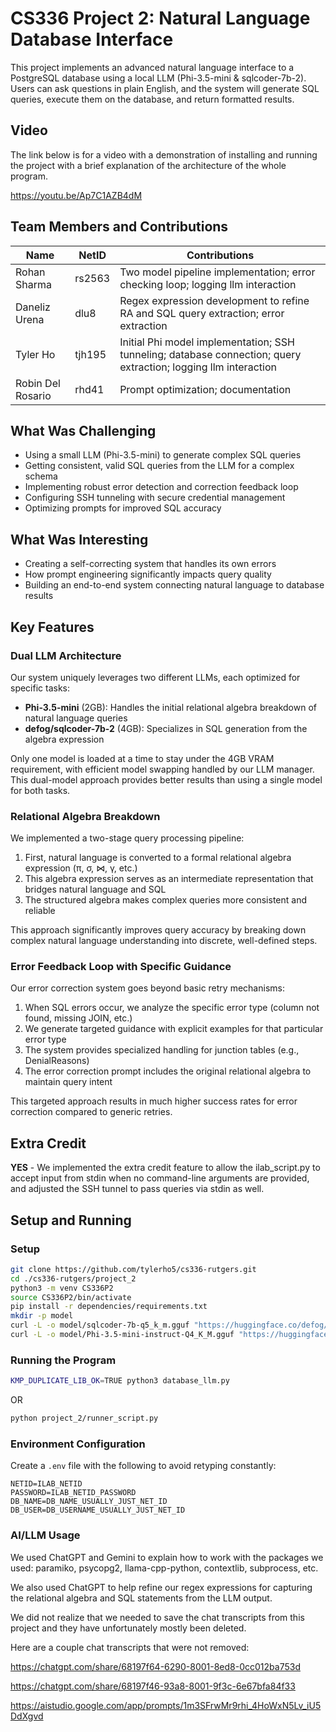 # CS336 Project 2: Natural Language Database Interface

This project implements an advanced natural language interface to a PostgreSQL database using a local LLM (Phi-3.5-mini & sqlcoder-7b-2). Users can ask questions in plain English, and the system will generate SQL queries, execute them on the database, and return formatted results.

## Video

The link below is for a video with a demonstration of installing and running the project with a brief explanation of the architecture of the whole program.

https://youtu.be/Ap7C1AZB4dM


## Team Members and Contributions
| Name | NetID | Contributions |
|------|-------|---------------|
| Rohan Sharma | rs2563 | Two model pipeline implementation; error checking loop; logging llm interaction |
| Daneliz Urena | dlu8 | Regex expression development to refine RA and SQL query extraction; error extraction |
| Tyler Ho | tjh195 | Initial Phi model implementation; SSH tunneling; database connection; query extraction; logging llm interaction |
| Robin Del Rosario | rhd41 | Prompt optimization; documentation |

## What Was Challenging
* Using a small LLM (Phi-3.5-mini) to generate complex SQL queries
* Getting consistent, valid SQL queries from the LLM for a complex schema
* Implementing robust error detection and correction feedback loop
* Configuring SSH tunneling with secure credential management
* Optimizing prompts for improved SQL accuracy

## What Was Interesting

* Creating a self-correcting system that handles its own errors
* How prompt engineering significantly impacts query quality
* Building an end-to-end system connecting natural language to database results

## Key Features

### Dual LLM Architecture
Our system uniquely leverages two different LLMs, each optimized for specific tasks:
- **Phi-3.5-mini** (2GB): Handles the initial relational algebra breakdown of natural language queries
- **defog/sqlcoder-7b-2** (4GB): Specializes in SQL generation from the algebra expression

Only one model is loaded at a time to stay under the 4GB VRAM requirement, with efficient model swapping handled by our LLM manager. This dual-model approach provides better results than using a single model for both tasks.

### Relational Algebra Breakdown
We implemented a two-stage query processing pipeline:
1. First, natural language is converted to a formal relational algebra expression (π, σ, ⋈, γ, etc.)
2. This algebra expression serves as an intermediate representation that bridges natural language and SQL
3. The structured algebra makes complex queries more consistent and reliable

This approach significantly improves query accuracy by breaking down complex natural language understanding into discrete, well-defined steps.

### Error Feedback Loop with Specific Guidance
Our error correction system goes beyond basic retry mechanisms:
1. When SQL errors occur, we analyze the specific error type (column not found, missing JOIN, etc.)
2. We generate targeted guidance with explicit examples for that particular error type
3. The system provides specialized handling for junction tables (e.g., DenialReasons)
4. The error correction prompt includes the original relational algebra to maintain query intent

This targeted approach results in much higher success rates for error correction compared to generic retries.

## Extra Credit
**YES** - We implemented the extra credit feature to allow the ilab_script.py to accept input from stdin when no command-line arguments are provided, and adjusted the SSH tunnel to pass queries via stdin as well.

## Setup and Running

### Setup
```bash
git clone https://github.com/tylerho5/cs336-rutgers.git
cd ./cs336-rutgers/project_2
python3 -m venv CS336P2
source CS336P2/bin/activate
pip install -r dependencies/requirements.txt
mkdir -p model
curl -L -o model/sqlcoder-7b-q5_k_m.gguf "https://huggingface.co/defog/sqlcoder-7b-2/resolve/main/sqlcoder-7b-q5_k_m.gguf?download=true"
curl -L -o model/Phi-3.5-mini-instruct-Q4_K_M.gguf "https://huggingface.co/bartowski/Phi-3.5-mini-instruct-GGUF/resolve/main/Phi-3.5-mini-instruct-Q4_K_M.gguf?download=true"
```

### Running the Program

```bash
KMP_DUPLICATE_LIB_OK=TRUE python3 database_llm.py
```

OR

```bash
python project_2/runner_script.py
```

### Environment Configuration
Create a `.env` file with the following to avoid retyping constantly:
```
NETID=ILAB_NETID
PASSWORD=ILAB_NETID_PASSWORD
DB_NAME=DB_NAME_USUALLY_JUST_NET_ID
DB_USER=DB_USERNAME_USUALLY_JUST_NET_ID
``` 

### AI/LLM Usage
We used ChatGPT and Gemini to explain how to work with the packages we used: paramiko, psycopg2, llama-cpp-python, contextlib, subprocess, etc.

We also used ChatGPT to help refine our regex expressions for capturing the relational algebra and SQL statements from the LLM output.

We did not realize that we needed to save the chat transcripts from this project and they have unfortunately mostly been deleted.

Here are a couple chat transcripts that were not removed:

https://chatgpt.com/share/68197f64-6290-8001-8ed8-0cc012ba753d

https://chatgpt.com/share/68197f46-93a8-8001-9f3c-6e67bfa84f33

https://aistudio.google.com/app/prompts/1m3SFrwMr9rhi_4HoWxN5Lv_iU5DdXgvd
